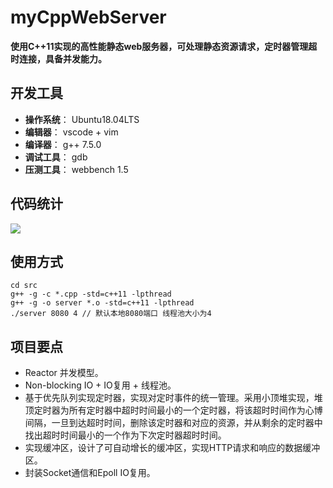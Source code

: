 # myCppWebServer
**使用C++11实现的高性能静态web服务器，可处理静态资源请求，定时器管理超时连接，具备并发能力。**

## 开发工具

- **操作系统**： Ubuntu18.04LTS
- **编辑器**：  vscode + vim 
- **编译器**： g++ 7.5.0
- **调试工具**： gdb
- **压测工具**： webbench 1.5

## 代码统计

![ ](C:\Users\USER\AppData\Roaming\Typora\typora-user-images\image-20200815204900235.png)

## 使用方式

```shell
cd src
g++ -g -c *.cpp -std=c++11 -lpthread
g++ -g -o server *.o -std=c++11 -lpthread
./server 8080 4 // 默认本地8080端口 线程池大小为4
```

## 项目要点

- Reactor 并发模型。
- Non-blocking IO + IO复用 + 线程池。
- 基于优先队列实现定时器，实现对定时事件的统一管理。采用小顶堆实现，堆顶定时器为所有定时器中超时时间最小的一个定时器，将该超时时间作为心博间隔，一旦到达超时时间，删除该定时器和对应的资源，并从剩余的定时器中找出超时时间最小的一个作为下次定时器超时时间。
- 实现缓冲区，设计了可自动增长的缓冲区，实现HTTP请求和响应的数据缓冲区。
- 封装Socket通信和Epoll IO复用。